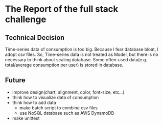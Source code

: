 # The Report of the full stack challenge

## Technical Decision

Time-series data of consumption is too big. Because I fear database bloat, I adopt csv files. So, Time-series data is not treated as Model, but there is no necessary to think about scaling database. Some often-used data(e.g. total/average consumption per user) is stored in database.

## Future

- improve design(chart, alignment, color, font-size, etc...)
- think how to visualize data of consumption
- think how to add data
  - make batch script to combine csv files
  - use NoSQL database such as AWS DynamoDB
- make unittest
